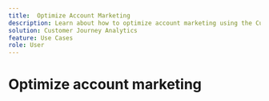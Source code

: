 ```yaml
---
title:  Optimize Account Marketing
description: Learn about how to optimize account marketing using the Customer Journey Analytics B2B Edition.
solution: Customer Journey Analytics
feature: Use Cases
role: User
---
```

# Optimize account marketing


